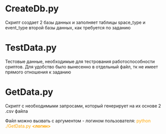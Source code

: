 <h1>CreateDb.py</h1>
<p>Скрипт создает 2 базы данных и заполняет таблицы space_type и event_type второй базы данных, как требуется по заданию</p>
<h1>TestData.py</h1>
<p>Тестовые данные, необходимые для тестрования работоспособности сриптов. Для удобство было вынесенно в отдельный файл, тк не имеет прямого отношения к заданию</p>
<h1>GetData.py</h1>
<p>Скрипт с необходимыми запросами, который генерирует на их основе 2 .csv файла</p>
<p>Файл можно вызвать с аргументом - логином пользователя: <span style="color:orange;">python ./GetData.py <b><логин></b></span></p>
